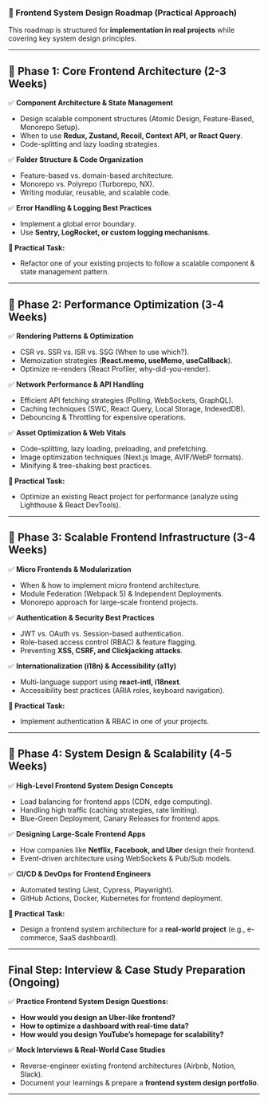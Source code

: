  
### **📌 Frontend System Design Roadmap (Practical Approach)**  
This roadmap is structured for **implementation in real projects** while covering key system design principles.  

---

## **🔹 Phase 1: Core Frontend Architecture (2-3 Weeks)**
✅ **Component Architecture & State Management**  
- Design scalable component structures (Atomic Design, Feature-Based, Monorepo Setup).  
- When to use **Redux, Zustand, Recoil, Context API, or React Query**.  
- Code-splitting and lazy loading strategies.  

✅ **Folder Structure & Code Organization**  
- Feature-based vs. domain-based architecture.  
- Monorepo vs. Polyrepo (Turborepo, NX).  
- Writing modular, reusable, and scalable code.  

✅ **Error Handling & Logging Best Practices**  
- Implement a global error boundary.  
- Use **Sentry, LogRocket, or custom logging mechanisms**.  

**🔹 Practical Task:**  
- Refactor one of your existing projects to follow a scalable component & state management pattern.  

---

## **🔹 Phase 2: Performance Optimization (3-4 Weeks)**
✅ **Rendering Patterns & Optimization**  
- CSR vs. SSR vs. ISR vs. SSG (When to use which?).  
- Memoization strategies (**React.memo, useMemo, useCallback**).  
- Optimize re-renders (React Profiler, why-did-you-render).  

✅ **Network Performance & API Handling**  
- Efficient API fetching strategies (Polling, WebSockets, GraphQL).  
- Caching techniques (SWC, React Query, Local Storage, IndexedDB).  
- Debouncing & Throttling for expensive operations.  

✅ **Asset Optimization & Web Vitals**  
- Code-splitting, lazy loading, preloading, and prefetching.  
- Image optimization techniques (Next.js Image, AVIF/WebP formats).  
- Minifying & tree-shaking best practices.  

**🔹 Practical Task:**  
- Optimize an existing React project for performance (analyze using Lighthouse & React DevTools).  

---

## **🔹 Phase 3: Scalable Frontend Infrastructure (3-4 Weeks)**
✅ **Micro Frontends & Modularization**  
- When & how to implement micro frontend architecture.  
- Module Federation (Webpack 5) & Independent Deployments.  
- Monorepo approach for large-scale frontend projects.  

✅ **Authentication & Security Best Practices**  
- JWT vs. OAuth vs. Session-based authentication.  
- Role-based access control (RBAC) & feature flagging.  
- Preventing **XSS, CSRF, and Clickjacking attacks**.  

✅ **Internationalization (i18n) & Accessibility (a11y)**  
- Multi-language support using **react-intl, i18next**.  
- Accessibility best practices (ARIA roles, keyboard navigation).  

**🔹 Practical Task:**  
- Implement authentication & RBAC in one of your projects.  

---

## **🔹 Phase 4: System Design & Scalability (4-5 Weeks)**
✅ **High-Level Frontend System Design Concepts**  
- Load balancing for frontend apps (CDN, edge computing).  
- Handling high traffic (caching strategies, rate limiting).  
- Blue-Green Deployment, Canary Releases for frontend apps.  

✅ **Designing Large-Scale Frontend Apps**  
- How companies like **Netflix, Facebook, and Uber** design their frontend.  
- Event-driven architecture using WebSockets & Pub/Sub models.  

✅ **CI/CD & DevOps for Frontend Engineers**  
- Automated testing (Jest, Cypress, Playwright).  
- GitHub Actions, Docker, Kubernetes for frontend deployment.  

**🔹 Practical Task:**  
- Design a frontend system architecture for a **real-world project** (e.g., e-commerce, SaaS dashboard).  

---

## **Final Step: Interview & Case Study Preparation (Ongoing)**
✅ **Practice Frontend System Design Questions:**  
- **How would you design an Uber-like frontend?**  
- **How to optimize a dashboard with real-time data?**  
- **How would you design YouTube’s homepage for scalability?**  

✅ **Mock Interviews & Real-World Case Studies**  
- Reverse-engineer existing frontend architectures (Airbnb, Notion, Slack).  
- Document your learnings & prepare a **frontend system design portfolio**.  

---
